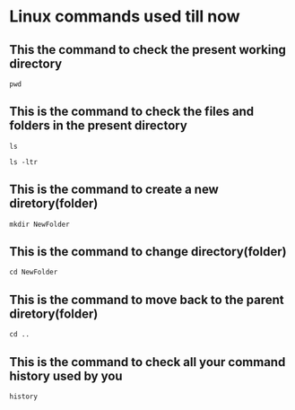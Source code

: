 # Linux commands used till now

## This the command to check the present working directory

```
pwd
```

## This is the command to check the files and folders in the present directory

```
ls
```
```
ls -ltr
```

## This is the command to create a new diretory(folder)

```
mkdir NewFolder
```

## This is the command to change directory(folder)

```
cd NewFolder
```

## This is the command to move back to the parent diretory(folder)

```
cd ..
```

## This is the command to check all your command history used by you

```
history
```
